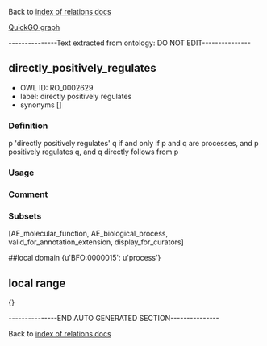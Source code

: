 Back to [index of relations docs](https://github.com/geneontology/annotation_extensions/tree/master/doc)

[QuickGO graph](www.ebi.ac.uk/QuickGO/AnnotationExtensionRelations.html)

---------------Text extracted from ontology: DO NOT EDIT---------------

## directly_positively_regulates
* OWL ID: RO_0002629
* label: directly positively regulates
* synonyms
[]

### Definition
p 'directly positively regulates' q if and only if p and q are processes, and p positively regulates q, and q directly follows from p

### Usage


### Comment


### Subsets
[AE_molecular_function, AE_biological_process, valid_for_annotation_extension, display_for_curators]

##local domain
{u'BFO:0000015': u'process'}

## local range
{}

---------------END AUTO GENERATED SECTION---------------


Back to [index of relations docs](https://github.com/geneontology/annotation_extensions/tree/master/doc)
